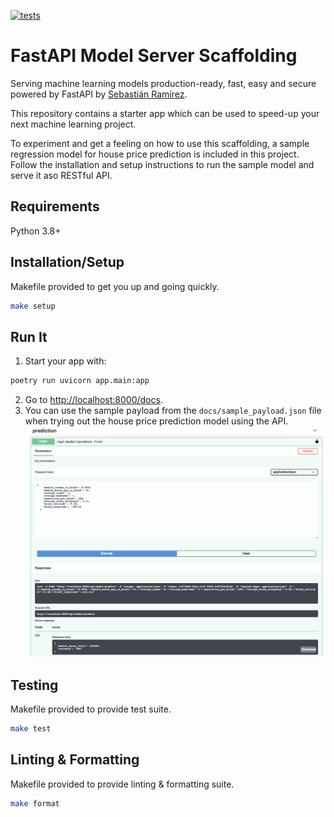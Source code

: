 [![tests](https://github.com/jmeisele/fastapi-ml-scaffolding/actions/workflows/python-app.yml/badge.svg)](https://github.com/jmeisele/fastapi-ml-scaffolding/actions/workflows/python-app.yml)

# FastAPI Model Server Scaffolding

Serving machine learning models production-ready, fast, easy and secure powered by FastAPI by [Sebastián Ramírez](https://github.com/tiangolo).

This repository contains a starter app which can be used to speed-up your next machine learning project.

To experiment and get a feeling on how to use this scaffolding, a sample regression model for house price prediction is included in this project. Follow the installation and setup instructions to run the sample model and serve it aso RESTful API.

## Requirements

Python 3.8+

## Installation/Setup

Makefile provided to get you up and going quickly.

```bash
make setup
```

## Run It

1. Start your app with:

```bash
poetry run uvicorn app.main:app
```

2. Go to [http://localhost:8000/docs](http://localhost:8000/docs).
3. You can use the sample payload from the `docs/sample_payload.json` file when trying out the house price prediction model using the API.
   ![Prediction with example payload](./docs/sample_payload.png)

## Testing

Makefile provided to provide test suite.

```bash
make test
```

## Linting & Formatting

Makefile provided to provide linting & formatting suite.

```bash
make format
```
